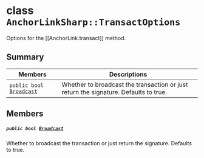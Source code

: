 # class `AnchorLinkSharp::TransactOptions` 

Options for the [[AnchorLink.transact]] method.

## Summary

 Members                                | Descriptions                                
----------------------------------------|---------------------------------------------
`public bool `[`Broadcast`](#class_anchor_link_sharp_1_1_transact_options_1a54403c03d07b6eec40b12e383a9e200b) | Whether to broadcast the transaction or just return the signature. Defaults to true.

## Members

##### `public bool `[`Broadcast`](#class_anchor_link_sharp_1_1_transact_options_1a54403c03d07b6eec40b12e383a9e200b) 

Whether to broadcast the transaction or just return the signature. Defaults to true.

